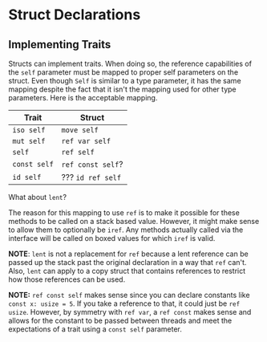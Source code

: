# Struct Declarations

## Implementing Traits

Structs can implement traits. When doing so, the reference capabilities of the `self` parameter must
be mapped to proper self parameters on the struct. Even though `Self` is similar to a type
parameter, it has the same mapping despite the fact that it isn't the mapping used for other type
parameters. Here is the acceptable mapping.

| Trait        | Struct            |
| ------------ | ----------------- |
| `iso self`   | `move self`       |
| `mut self`   | `ref var self`    |
| `self`       | `ref self`        |
| `const self` | `ref const self`? |
| `id self`    | ??? `id ref self` |

What about `lent`?

The reason for this mapping to use `ref` is to make it possible for these methods to be called on a
stack based value. However, it might make sense to allow them to optionally be `iref`. Any methods
actually called via the interface will be called on boxed values for which `iref` is valid.

**NOTE**: `lent` is not a replacement for `ref` because a lent reference can be passed up the
stack past the original declaration in a way that `ref` can't. Also, `lent` can apply to a copy
struct that contains references to restrict how those references can be used.

**NOTE:** `ref const self` makes sense since you can declare constants like `const x: usize = 5`. If
you take a reference to that, it could just be `ref usize`. However, by symmetry with `ref var`, a
`ref const` makes sense and allows for the constant to be passed between threads and meet the
expectations of a trait using a `const self` parameter.
